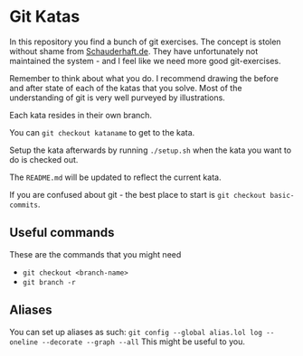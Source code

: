# Git Katas
In this repository you find a bunch of git exercises.
The concept is stolen without shame from [Schauderhaft.de](http://blog.schauderhaft.de/gitkata/).
They have unfortunately not maintained the system - and I feel like we need more good git-exercises.

Remember to think about what you do. I recommend drawing the before
and after state of each of the katas that you solve. Most of the
understanding of git is very well purveyed by illustrations.

Each kata resides in their own branch.

You can `git checkout kataname` to get to the kata.

Setup the kata afterwards by running `./setup.sh` when the kata you want to do is checked out.

The `README.md` will be updated to reflect the current kata.

If you are confused about git - the best place to start is `git checkout basic-commits`.
## Useful commands
These are the commands that you might need
- `git checkout <branch-name>`
- `git branch -r`
## Aliases
You can set up aliases as such:
`git config --global alias.lol log --oneline --decorate --graph --all`
This might be useful to you.